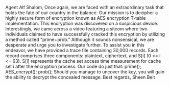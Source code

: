 Agent Alf Shalom,
Once again, we are faced with an extraordinary task that holds the fate of our country in the balance.
Our mission is to decipher a highly secure form of encryption known as AES encryption T-table implementation. This encryption was discovered on a suspicious device.
Interestingly, we came across a video featuring a sitcom where two individuals claimed to have successfully cracked this encryption by utilizing a method called "prime+prob." Although it sounds nonsensical, we are desperate and urge you to investigate further.
To assist you in this endeavor, we have provided a trace file containing 30,000 records. Each record comprises three components: plaintext, ciphertext, and S[i] (0 <= i <= 63).
S[i] represents the cache set access time measurement for cache set i after the encryption process.
Our code do just that:
prime();
AES_encrypt();
prob();
Should you manage to uncover the key, you will gain the ability to decrypt the concealed message.
Best regards,
Sheen Beit
